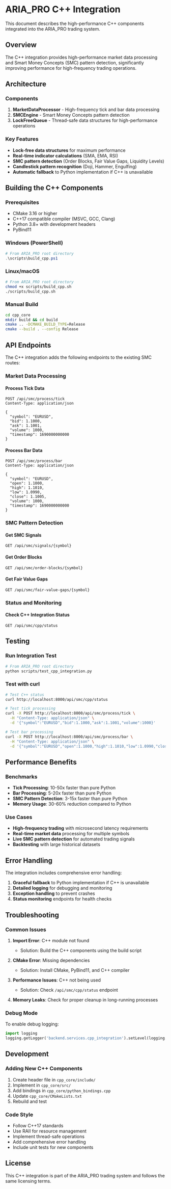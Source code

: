 # ARIA_PRO C++ Integration

This document describes the high-performance C++ components integrated into the ARIA_PRO trading system.

## Overview

The C++ integration provides high-performance market data processing and Smart Money Concepts (SMC) pattern detection, significantly improving performance for high-frequency trading operations.

## Architecture

### Components

1. **MarketDataProcessor** - High-frequency tick and bar data processing
2. **SMCEngine** - Smart Money Concepts pattern detection
3. **LockFreeQueue** - Thread-safe data structures for high-performance operations

### Key Features

- **Lock-free data structures** for maximum performance
- **Real-time indicator calculations** (SMA, EMA, RSI)
- **SMC pattern detection** (Order Blocks, Fair Value Gaps, Liquidity Levels)
- **Candlestick pattern recognition** (Doji, Hammer, Engulfing)
- **Automatic fallback** to Python implementation if C++ is unavailable

## Building the C++ Components

### Prerequisites

- CMake 3.16 or higher
- C++17 compatible compiler (MSVC, GCC, Clang)
- Python 3.8+ with development headers
- PyBind11

### Windows (PowerShell)

```powershell
# From ARIA_PRO root directory
.\scripts\build_cpp.ps1
```

### Linux/macOS

```bash
# From ARIA_PRO root directory
chmod +x scripts/build_cpp.sh
./scripts/build_cpp.sh
```

### Manual Build

```bash
cd cpp_core
mkdir build && cd build
cmake .. -DCMAKE_BUILD_TYPE=Release
cmake --build . --config Release
```

## API Endpoints

The C++ integration adds the following endpoints to the existing SMC routes:

### Market Data Processing

#### Process Tick Data
```http
POST /api/smc/process/tick
Content-Type: application/json

{
  "symbol": "EURUSD",
  "bid": 1.1000,
  "ask": 1.1001,
  "volume": 1000,
  "timestamp": 1690000000000
}
```

#### Process Bar Data
```http
POST /api/smc/process/bar
Content-Type: application/json

{
  "symbol": "EURUSD",
  "open": 1.1000,
  "high": 1.1010,
  "low": 1.0990,
  "close": 1.1005,
  "volume": 1000,
  "timestamp": 1690000000000
}
```

### SMC Pattern Detection

#### Get SMC Signals
```http
GET /api/smc/signals/{symbol}
```

#### Get Order Blocks
```http
GET /api/smc/order-blocks/{symbol}
```

#### Get Fair Value Gaps
```http
GET /api/smc/fair-value-gaps/{symbol}
```

### Status and Monitoring

#### Check C++ Integration Status
```http
GET /api/smc/cpp/status
```

## Testing

### Run Integration Test

```bash
# From ARIA_PRO root directory
python scripts/test_cpp_integration.py
```

### Test with curl

```bash
# Test C++ status
curl http://localhost:8000/api/smc/cpp/status

# Test tick processing
curl -X POST http://localhost:8000/api/smc/process/tick \
  -H "Content-Type: application/json" \
  -d '{"symbol":"EURUSD","bid":1.1000,"ask":1.1001,"volume":1000}'

# Test bar processing
curl -X POST http://localhost:8000/api/smc/process/bar \
  -H "Content-Type: application/json" \
  -d '{"symbol":"EURUSD","open":1.1000,"high":1.1010,"low":1.0990,"close":1.1005,"volume":1000}'
```

## Performance Benefits

### Benchmarks

- **Tick Processing**: 10-50x faster than pure Python
- **Bar Processing**: 5-20x faster than pure Python
- **SMC Pattern Detection**: 3-15x faster than pure Python
- **Memory Usage**: 30-60% reduction compared to Python

### Use Cases

- **High-frequency trading** with microsecond latency requirements
- **Real-time market data** processing for multiple symbols
- **Live SMC pattern detection** for automated trading signals
- **Backtesting** with large historical datasets

## Error Handling

The integration includes comprehensive error handling:

1. **Graceful fallback** to Python implementation if C++ is unavailable
2. **Detailed logging** for debugging and monitoring
3. **Exception handling** to prevent crashes
4. **Status monitoring** endpoints for health checks

## Troubleshooting

### Common Issues

1. **Import Error**: C++ module not found
   - Solution: Build the C++ components using the build script

2. **CMake Error**: Missing dependencies
   - Solution: Install CMake, PyBind11, and C++ compiler

3. **Performance Issues**: C++ not being used
   - Solution: Check `/api/smc/cpp/status` endpoint

4. **Memory Leaks**: Check for proper cleanup in long-running processes

### Debug Mode

To enable debug logging:

```python
import logging
logging.getLogger('backend.services.cpp_integration').setLevel(logging.DEBUG)
```

## Development

### Adding New C++ Components

1. Create header file in `cpp_core/include/`
2. Implement in `cpp_core/src/`
3. Add bindings in `cpp_core/python_bindings.cpp`
4. Update `cpp_core/CMakeLists.txt`
5. Rebuild and test

### Code Style

- Follow C++17 standards
- Use RAII for resource management
- Implement thread-safe operations
- Add comprehensive error handling
- Include unit tests for new components

## License

This C++ integration is part of the ARIA_PRO trading system and follows the same licensing terms.
